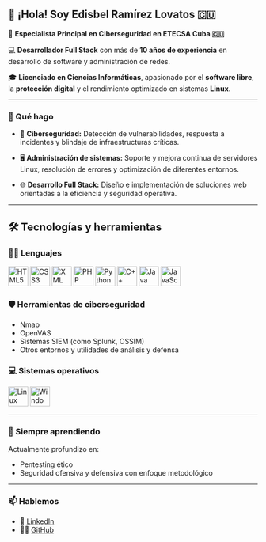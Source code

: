 ## 👋 ¡Hola! Soy Edisbel Ramírez Lovatos 🇨🇺

🎯 **Especialista Principal en Ciberseguridad en ETECSA Cuba 🇨🇺** 

💻 **Desarrollador Full Stack** con más de **10 años de experiencia** en desarrollo de software y administración de redes.  

🎓 **Licenciado en Ciencias Informáticas**, apasionado por el **software libre**, la **protección digital** y el rendimiento optimizado en sistemas **Linux**.

---

### 🚀 Qué hago

- 🔐 **Ciberseguridad:** Detección de vulnerabilidades, respuesta a incidentes y blindaje de infraestructuras críticas.

- 🖥️ **Administración de sistemas:** Soporte y mejora continua de servidores Linux, resolución de errores y optimización de diferentes entornos.
  
- 🌐 **Desarrollo Full Stack:** Diseño e implementación de soluciones web orientadas a la eficiencia y seguridad operativa.
---

## 🛠️ Tecnologías y herramientas

### 👨‍💻 Lenguajes
<p align="left">
  <img src="https://cdn.jsdelivr.net/gh/devicons/devicon/icons/html5/html5-original.svg" width="40" height="40" alt="HTML5"/>
  <img src="https://cdn.jsdelivr.net/gh/devicons/devicon/icons/css3/css3-original.svg" width="40" height="40" alt="CSS3"/>
  <img src="https://cdn.jsdelivr.net/gh/devicons/devicon/icons/xml/xml-original.svg" width="40" height="40" alt="XML"/>
  <img src="https://cdn.jsdelivr.net/gh/devicons/devicon/icons/php/php-original.svg" width="40" height="40" alt="PHP"/>
  <img src="https://cdn.jsdelivr.net/gh/devicons/devicon/icons/python/python-original.svg" width="40" height="40" alt="Python"/>
  <img src="https://cdn.jsdelivr.net/gh/devicons/devicon/icons/cplusplus/cplusplus-original.svg" width="40" height="40" alt="C++"/>
  <img src="https://cdn.jsdelivr.net/gh/devicons/devicon/icons/java/java-original.svg" width="40" height="40" alt="Java"/>
  <img src="https://cdn.jsdelivr.net/gh/devicons/devicon/icons/javascript/javascript-original.svg" width="40" height="40" alt="JavaScript"/>
</p>

### 🛡️ Herramientas de ciberseguridad
- Nmap
- OpenVAS
- Sistemas SIEM (como Splunk, OSSIM)
- Otros entornos y utilidades de análisis y defensa

### 💻 Sistemas operativos
<p align="left">
  <img src="https://cdn.jsdelivr.net/gh/devicons/devicon/icons/linux/linux-original.svg" width="40" height="40" alt="Linux"/>
  <img src="https://cdn.jsdelivr.net/gh/devicons/devicon/icons/windows8/windows8-original.svg" width="40" height="40" alt="Windows"/>
</p>


---

### 🌱 Siempre aprendiendo

Actualmente profundizo en:
- Pentesting ético
- Seguridad ofensiva y defensiva con enfoque metodológico

---


### 📫 Hablemos

- 💼 [LinkedIn](https://www.linkedin.com/in/edisbel-ramirez-lovatos-2b680217b/)
- 🧑‍💻 [GitHub](https://github.com/edisbelramirezdev/)
